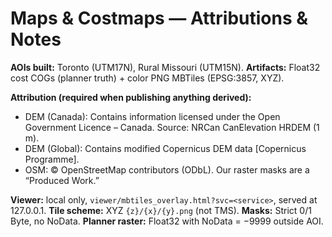 # Maps & Costmaps — Attributions & Notes

**AOIs built:** Toronto (UTM17N), Rural Missouri (UTM15N).
**Artifacts:** Float32 cost COGs (planner truth) + color PNG MBTiles (EPSG:3857, XYZ).

**Attribution (required when publishing anything derived):**
- DEM (Canada): Contains information licensed under the Open Government Licence – Canada. Source: NRCan CanElevation HRDEM (1 m).
- DEM (Global): Contains modified Copernicus DEM data [Copernicus Programme].
- OSM: © OpenStreetMap contributors (ODbL). Our raster masks are a “Produced Work.”

**Viewer:** local only, `viewer/mbtiles_overlay.html?svc=<service>`, served at 127.0.0.1.
**Tile scheme:** XYZ `{z}/{x}/{y}.png` (not TMS).
**Masks:** Strict 0/1 Byte, no NoData.
**Planner raster:** Float32 with NoData = −9999 outside AOI.
